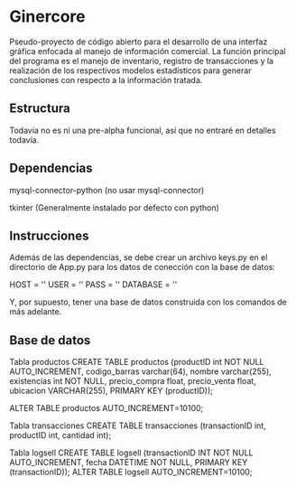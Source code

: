 # Ginercore

Pseudo-proyecto de código abierto para el desarrollo de una interfaz gráfica enfocada al manejo de información comercial. La función principal del programa es el manejo de inventario, registro de transacciones y la realización de los respectivos modelos estadísticos para generar conclusiones con respecto a la información tratada. 


## Estructura

Todavía no es ni una pre-alpha funcional, así que no entraré en detalles todavía.

## Dependencias

mysql-connector-python (no usar mysql-connector)

tkinter (Generalmente instalado por defecto con python)

## Instrucciones

Además de las dependencias, se debe crear un archivo keys.py en el directorio de App.py para los datos de conección con la base de datos:

HOST = ''
USER = ''
PASS = ''
DATABASE = ''

Y, por supuesto, tener una base de datos construida con los comandos de más adelante.

## Base de datos

Tabla productos
CREATE TABLE productos (productID int NOT NULL AUTO_INCREMENT, codigo_barras varchar(64), nombre varchar(255), existencias int NOT NULL, precio_compra float, precio_venta float, ubicacion VARCHAR(255), PRIMARY KEY (productID));

ALTER TABLE productos AUTO_INCREMENT=10100;

Tabla transacciones
CREATE TABLE transacciones (transactionID int, productID int, cantidad int);

Tabla logsell
CREATE TABLE logsell (transactionID INT NOT NULL AUTO_INCREMENT, fecha DATETIME NOT NULL, PRIMARY KEY (transactionID));
ALTER TABLE logsell AUTO_INCREMENT=10100;

